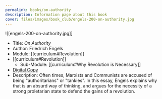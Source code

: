 ```yaml
---
permalink: books/on-authority
description: Information page about this book
cover: files/images/book_club/engels-200-on-authority.jpg
---
```

![[engels-200-on-authority.jpg]]

- Title: *On Authority*
- Author: Friedrich Engels
- Module: [[curriculum#Revolution]]
- [[curriculum#Revolution]]
	- Sub-Module: [[curriculum#Why Revolution is Necessary]]
- [Digital Copy](https://www.marxists.org/archive/marx/works/1872/10/authority.htm)
- Description: 
	  Often times, Marxists and Communists are accused of being "authoritarians" or "tankies". In this essay, Engels explains why that is an absurd way of thinking, and argues for the necessity of a strong proletarian state to defend the gains of a revolution.